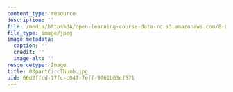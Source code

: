 ```yaml
---
content_type: resource
description: ''
file: /media/https%3A/open-learning-course-data-rc.s3.amazonaws.com/8-02t-electricity-and-magnetism-spring-2005/66d2ffcd17fcc0477eff9f61b03cf571_03partCircThumb.jpg
file_type: image/jpeg
image_metadata:
  caption: ''
  credit: ''
  image-alt: ''
resourcetype: Image
title: 03partCircThumb.jpg
uid: 66d2ffcd-17fc-c047-7eff-9f61b03cf571
---
```

